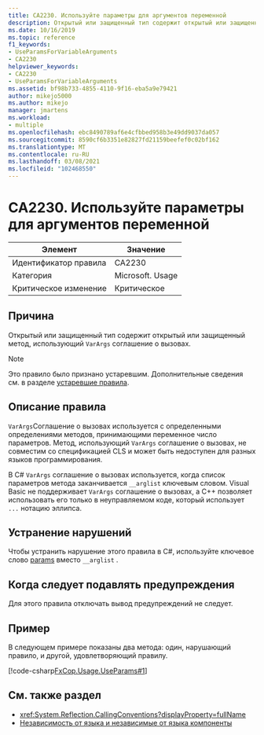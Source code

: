 ```yaml
---
title: CA2230. Используйте параметры для аргументов переменной
description: Открытый или защищенный тип содержит открытый или защищенный метод, использующий соглашение о вызовах VarArgs.
ms.date: 10/16/2019
ms.topic: reference
f1_keywords:
- UseParamsForVariableArguments
- CA2230
helpviewer_keywords:
- CA2230
- UseParamsForVariableArguments
ms.assetid: bf98b733-4855-4110-9f16-eba5a9e79421
author: mikejo5000
ms.author: mikejo
manager: jmartens
ms.workload:
- multiple
ms.openlocfilehash: ebc8490789af6e4cfbbed958b3e49dd9037da057
ms.sourcegitcommit: 8590cf6b3351e82827fd21159beefef0c02bf162
ms.translationtype: MT
ms.contentlocale: ru-RU
ms.lasthandoff: 03/08/2021
ms.locfileid: "102468550"
---
```

# <a name="ca2230-use-params-for-variable-arguments"></a>CA2230. Используйте параметры для аргументов переменной

|Элемент|Значение|
|-|-|
|Идентификатор правила|CA2230|
|Категория|Microsoft. Usage|
|Критическое изменение|Критическое|

## <a name="cause"></a>Причина
Открытый или защищенный тип содержит открытый или защищенный метод, использующий `VarArgs` соглашение о вызовах.

> [!NOTE]
> Это правило было признано устаревшим. Дополнительные сведения см. в разделе [устаревшие правила](fxcop-unported-deprecated-rules.md).

## <a name="rule-description"></a>Описание правила
`VarArgs`Соглашение о вызовах используется с определенными определениями методов, принимающими переменное число параметров. Метод, использующий `VarArgs` соглашение о вызовах, не совместим со спецификацией CLS и может быть недоступен для разных языков программирования.

В C# `VarArgs` соглашение о вызовах используется, когда список параметров метода заканчивается `__arglist` ключевым словом. Visual Basic не поддерживает `VarArgs` соглашение о вызовах, а C++ позволяет использовать его только в неуправляемом коде, который использует `...` нотацию эллипса.

## <a name="how-to-fix-violations"></a>Устранение нарушений
Чтобы устранить нарушение этого правила в C#, используйте ключевое слово [params](/dotnet/csharp/language-reference/keywords/params) вместо `__arglist` .

## <a name="when-to-suppress-warnings"></a>Когда следует подавлять предупреждения
Для этого правила отключать вывод предупреждений не следует.

## <a name="example"></a>Пример
В следующем примере показаны два метода: один, нарушающий правило, и другой, удовлетворяющий правилу.

[!code-csharp[FxCop.Usage.UseParams#1](../code-quality/codesnippet/CSharp/ca2230-use-params-for-variable-arguments_1.cs)]

## <a name="see-also"></a>См. также раздел

- <xref:System.Reflection.CallingConventions?displayProperty=fullName>
- [Независимость от языка и независимые от языка компоненты](/dotnet/standard/language-independence-and-language-independent-components)
